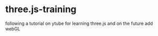 # three.js-training
following a tutorial on ytube for learning three.js and on the future add webGL

